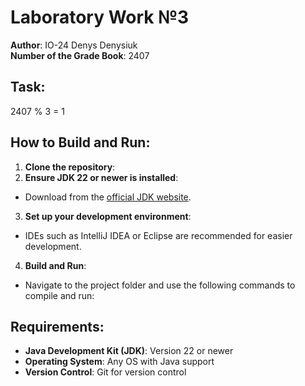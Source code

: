# Laboratory Work №3
**Author**: IO-24 Denys Denysiuk  
**Number of the Grade Book**: 2407

## Task:
2407 % 3 = 1

## How to Build and Run:

1. **Clone the repository**:
2. **Ensure JDK 22 or newer is installed**:
- Download from the [official JDK website](https://www.oracle.com/java/technologies/javase-jdk22-downloads.html).

3. **Set up your development environment**:
- IDEs such as IntelliJ IDEA or Eclipse are recommended for easier development.

4. **Build and Run**:
- Navigate to the project folder and use the following commands to compile and run:

## Requirements:

- **Java Development Kit (JDK)**: Version 22 or newer
- **Operating System**: Any OS with Java support
- **Version Control**: Git for version control
